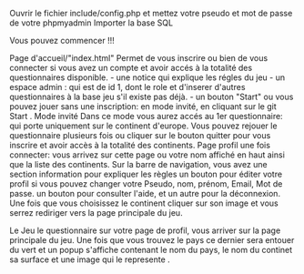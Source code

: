 Ouvrir le fichier include/config.php et mettez votre pseudo et mot de passe de votre phpmyadmin
Importer la base SQL

Vous pouvez commencer !!! 

Page d'accueil/"index.html" 
	Permet de vous inscrire ou bien de vous connecter si vous avez un compte et avoir accés à la totalité des questionnaires disponible.
    - une notice qui explique les régles du jeu 
    - un espace admin : qui est de id 1, dont le role et d'inserer d'autres questionnaires à la base jeu s'il existe pas déjà.
    - un bouton "Start" ou vous pouvez jouer sans une inscription: en mode invité, en cliquant sur le git Start .
Mode invité
	Dans ce mode vous aurez accés au 1er questionnaire: qui porte uniquement sur le continent d'europe. Vous pouvez rejouer le questionnaire plusieurs fois ou cliquer sur le bouton quitter pour vous inscrire et avoir accès à la totalité des continents.
Page profil 
	une fois connecter:
    vous arrivez sur cette page ou votre nom affiché en haut ainsi que la liste des continents.
    Sur la barre de navigation, vous avez une section information pour expliquer les règles
    un bouton pour éditer votre profil si vous pouvez changer votre Pseudo, nom, prénom, Email, Mot de passe. 
    un bouton pour consulter l'aide, et un autre pour la déconnexion.
    Une fois que vous choisissez le continent cliquer sur son image et vous serrez rediriger vers la page principale du jeu.

Le Jeu
	le questionnaire sur votre page de profil, vous arriver sur la page principale du jeu.
	Une fois que vous trouvez le pays ce dernier sera entouer du vert et un popup s'affiche contenant le nom du pays, le nom du continet sa surface et une image qui le represente .  

